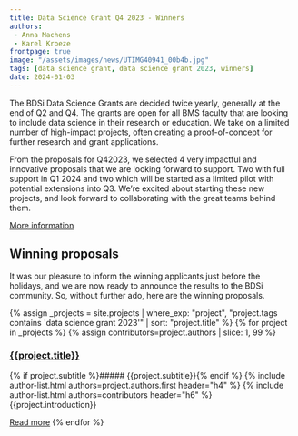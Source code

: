 ```yaml
---
title: Data Science Grant Q4 2023 - Winners
authors:
 - Anna Machens
 - Karel Kroeze
frontpage: true
image: "/assets/images/news/UTIMG40941_00b4b.jpg"
tags: [data science grant, data science grant 2023, winners]
date: 2024-01-03
---
```


The BDSi Data Science Grants are decided twice yearly, generally at the end of Q2 and Q4. The grants are open for all BMS faculty that are looking to include data science in their research or education. We take on a limited number of high-impact projects, often creating a proof-of-concept for further research and grant applications. 

From the proposals for Q42023, we selected 4 very impactful and innovative proposals that we are looking forward to support. Two with full support in Q1 2024 and two which will be started as a limited pilot with potential extensions into Q3. We’re excited about starting these new projects, and look forward to collaborating with the great teams behind them.

<a class="button" href="/data-science-grant">More information</a>

## Winning proposals
It was our pleasure to inform the winning applicants just before the holidays, and we are now ready to announce the results to the BDSi community. So, without further ado, here are the winning proposals.

{% assign _projects = site.projects | where_exp: "project", "project.tags contains 'data science grant 2023'" | sort: "project.title" %}
{% for project in _projects %}
{% assign contributors=project.authors | slice: 1, 99 %}

### [{{project.title}}]({{site.baseUrl}}{{project.url}})
{% if project.subtitle %}##### {{project.subtitle}}{% endif %}
{% include author-list.html authors=project.authors.first header="h4" %}
{% include author-list.html authors=contributors header="h6" %}
{{project.introduction}}

<a class="button" href="{{site.baseUrl}}{{project.url}}">Read more</a>
{% endfor %}
